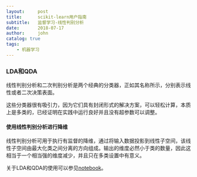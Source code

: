 ```yaml
---
layout:     post
title:      scikit-learn用户指南
subtitle:   监督学习-线性判别分析
date:       2018-07-17
author:     john
catalog: true
tags:
    - 机器学习
---
```

### LDA和QDA
线性判别分析和二次判别分析是两个经典的分类器，正如其名称所示，分别表示线性或者二次决策表面。

这些分类器很有吸引力，因为它们具有封闭形式的解决方案，可以轻松计算，本质上是多类的，已经证明在实践中运行良好并且没有超参数可以调整。

#### 使用线性判别分析进行降维
线性判别分析可用于执行有监督的降维，通过将输入数据投影到线性子空间，该线性子空间由最大化类之间分离的方向组成。输出的维度必然小于类的数量，因此这相当于一个相当强的维度减少，并且只在多类设置中有意义。

关于LDA和QDA的使用可以参见[notebook](https://github.com/kunmei/python_visualization/blob/master/scikit-learn/LDA-QDA.ipynb)。
